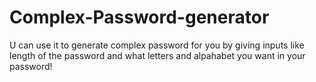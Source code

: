 # Complex-Password-generator
U can use it to generate complex password for you by giving inputs like length of the password and what letters and alpahabet you want in your password!
